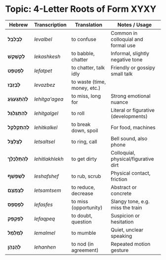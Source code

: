 # Topic: 4-Letter Roots of Form XYXY

| **Hebrew**       | **Transcription** | **Translation**                         | **Notes / Usage**                    |
| ---------------- | ----------------- | --------------------------------------- | ------------------------------------ |
| **לְבַלְבֵּל**       | *levalbel*        | to confuse                              | Common in colloquial and formal use  |
| **לְקַשְׁקֵשׁ**      | *lekashkesh*      | to babble, chatter                     | Informal, slightly negative tone     |
| **לְפַטְפֵּט**       | *lefatpet*        | to chatter, talk idly                | Friendly or gossipy small talk       |
| **לְבַזְבֵּז**       | *levazbez*        | to waste (time, money, etc.)            |                       |
| **לְהִתְגַּעְגֵּעַ** | *lehitga'agea*    | to miss, long for                    | Strong emotional nuance              |
| **לְהִתְגַלְגֵל**    | *lehitgalgel*     | to roll                                 | Literal or figurative (developments) |
| **לְהִתְקַלְקֵל**    | *lehitkalkel*     | to break down, spoil                    | For food, machines                   |
| **לְצַלְצֵל**        | *letsaltsel*      | to ring, call                        | Bell sound, also phone               |
| **לְהִתְלַכְלֵך**    | *lehitlakhlekh*   | to get dirty                            | Colloquial, physical/figurative dirt |
| **לְשַׁפְשֵׁף**      | *leshafshef*      | to rub, scrub                           | Physical contact, friction     |
| **לְצַמְצֵם**        | *letsamtsem*      | to reduce, decrease                     | Abstract or concrete                 |
| **לְפַסְפֵס**        | *lefasfes*        | to miss (opportunity)                 | Slangy tone, e.g. miss the train    |
| **לְפַקְפֵּק**       | *lefaqpeq*        | to doubt, question                   | Suspicion or hesitation   |
| **לְמַלְמֵל**        | *lemalmel*        | to mumble                               | Quiet, unclear speaking              |
| **לְהַנְהֵן**        | *lehanhen*        | to nod (in agreement)                   | Repeated motion gesture        |
